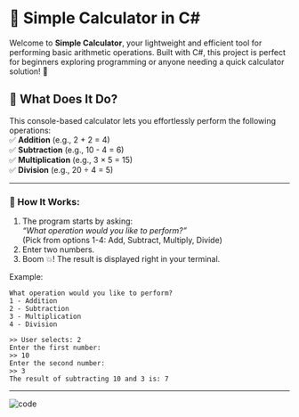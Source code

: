 # 🚀 Simple Calculator in C#

Welcome to **Simple Calculator**, your lightweight and efficient tool for performing basic arithmetic operations. Built with C#, this project is perfect for beginners exploring programming or anyone needing a quick calculator solution! 🎉

## 🧮 What Does It Do?

This console-based calculator lets you effortlessly perform the following operations:  
✅ **Addition** (e.g., 2 + 2 = 4)  
✅ **Subtraction** (e.g., 10 - 4 = 6)  
✅ **Multiplication** (e.g., 3 × 5 = 15)  
✅ **Division** (e.g., 20 ÷ 4 = 5)  

---

### 🎯 How It Works:
1. The program starts by asking:  
   *“What operation would you like to perform?”*  
   (Pick from options 1-4: Add, Subtract, Multiply, Divide)
2. Enter two numbers.
3. Boom 💥! The result is displayed right in your terminal. 

Example:  
```plaintext
What operation would you like to perform?
1 - Addition
2 - Subtraction
3 - Multiplication
4 - Division

>> User selects: 2
Enter the first number:
>> 10
Enter the second number:
>> 3
The result of subtracting 10 and 3 is: 7
```

---

![code](https://github.com/user-attachments/assets/5431af2d-a208-405d-8078-1cf56a10d449)
